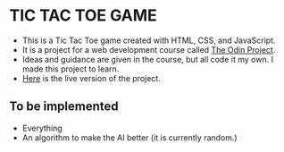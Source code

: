 # TIC TAC TOE GAME
- This is a Tic Tac Toe game created with HTML, CSS, and JavaScript.
- It is a project for a web development course called [The Odin Project](https://www.theodinproject.com/).
- Ideas and guidance are given in the course, but all code it my own. I made this project to learn.
- [Here](https://jordan-mcgalliard.github.io/tic-tac-toe/) is the live version of the project. 

## To be implemented
- Everything
- An algorithm to make the AI better (it is currently random.)
